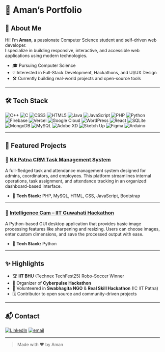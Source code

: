 # 💼 Aman’s Portfolio

## 🚀 About Me

Hi! I’m **Aman**, a passionate Computer Science student and self-driven web developer.  
I specialize in building responsive, interactive, and accessible web applications using modern technologies.

- 🎓 Pursuing Computer Science
- 💡 Interested in Full-Stack Development, Hackathons, and UI/UX Design
- 🛠️ Currently building real-world projects and open-source tools

---

## 🛠️ Tech Stack

![C++](https://img.shields.io/badge/c++-%2300599C.svg?style=for-the-badge&logo=c%2B%2B&logoColor=white) ![C](https://img.shields.io/badge/c-%2300599C.svg?style=for-the-badge&logo=c&logoColor=white) ![CSS3](https://img.shields.io/badge/css3-%231572B6.svg?style=for-the-badge&logo=css3&logoColor=white) ![HTML5](https://img.shields.io/badge/html5-%23E34F26.svg?style=for-the-badge&logo=html5&logoColor=white) ![Java](https://img.shields.io/badge/java-%23ED8B00.svg?style=for-the-badge&logo=openjdk&logoColor=white) ![JavaScript](https://img.shields.io/badge/javascript-%23323330.svg?style=for-the-badge&logo=javascript&logoColor=%23F7DF1E) ![PHP](https://img.shields.io/badge/php-%23777BB4.svg?style=for-the-badge&logo=php&logoColor=white) ![Python](https://img.shields.io/badge/python-3670A0?style=for-the-badge&logo=python&logoColor=ffdd54) ![Firebase](https://img.shields.io/badge/firebase-%23039BE5.svg?style=for-the-badge&logo=firebase) ![Vercel](https://img.shields.io/badge/vercel-%23000000.svg?style=for-the-badge&logo=vercel&logoColor=white) ![Google Cloud](https://img.shields.io/badge/GoogleCloud-%234285F4.svg?style=for-the-badge&logo=google-cloud&logoColor=white) ![WordPress](https://img.shields.io/badge/WordPress-%23117AC9.svg?style=for-the-badge&logo=WordPress&logoColor=white) ![React](https://img.shields.io/badge/react-%2320232a.svg?style=for-the-badge&logo=react&logoColor=%2361DAFB) ![SQLite](https://img.shields.io/badge/sqlite-%2307405e.svg?style=for-the-badge&logo=sqlite&logoColor=white) ![MongoDB](https://img.shields.io/badge/MongoDB-%234ea94b.svg?style=for-the-badge&logo=mongodb&logoColor=white) ![MySQL](https://img.shields.io/badge/mysql-4479A1.svg?style=for-the-badge&logo=mysql&logoColor=white) ![Adobe XD](https://img.shields.io/badge/Adobe%20XD-470137?style=for-the-badge&logo=Adobe%20XD&logoColor=#FF61F6) ![Sketch Up](https://img.shields.io/badge/SketchUp-005F9E?style=for-the-badge&logo=sketchup&logoColor=white) ![Figma](https://img.shields.io/badge/figma-%23F24E1E.svg?style=for-the-badge&logo=figma&logoColor=white) ![Arduino](https://img.shields.io/badge/-Arduino-00979D?style=for-the-badge&logo=Arduino&logoColor=white)

---

## 🚀 Featured Projects

### 📌 [Nit Patna CRM Task Management System](https://github.com/amanr1405/chai_pe_code_-ByteVerse-7.0-Hackathon)
A full-fledged task and attendance management system designed for admins, coordinators, and employees. This platform streamlines internal operations, task assignment, and attendance tracking in an organized dashboard-based interface.

- 🔧 **Tech Stack:** PHP, MySQL, HTML, CSS, JavaScript, Bootstrap

---

### 📌 [Intelligence Cam – IIT Guwahati Hackathon](https://github.com/muskansinghh07/intelligence_cam_ethos_iit_guwahati)
A Python-based GUI desktop application that provides basic image processing features like sharpening and resizing. Users can choose images, enter custom dimensions, and save the processed output with ease.

- 🔧 **Tech Stack:** Python


---

## ✨ Highlights

- 🏆 **IIT BHU** (Technex TechFest25) Robo-Soccer Winner
- 🧩 Organizer of **Cyberpulse Hackathon**
- 🤝 Volunteered in **Swabhagita NGO** & **Real Skill Hackathon** (IC IIT Patna)
- 🗓️ Contributor to open source and community-driven projects

---

## 📬 Contact

[![LinkedIn](https://img.shields.io/badge/LinkedIn-%230077B5.svg?logo=linkedin&logoColor=white)](https://linkedin.com/in/amanr1405) [![email](https://img.shields.io/badge/Email-D14836?logo=gmail&logoColor=white)](mailto:amanraj14.info@gmail.com) 

---

> Made with ❤️ by Aman
